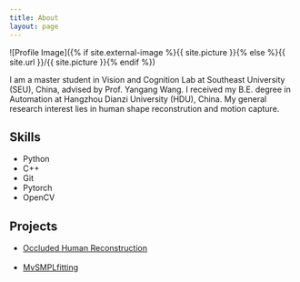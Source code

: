 ```yaml
---
title: About
layout: page
---
```

![Profile Image]({% if site.external-image %}{{ site.picture }}{% else %}{{ site.url }}/{{ site.picture }}{% endif %})

<p>I am a master student in Vision and Cognition Lab at Southeast University (SEU), China, advised by Prof. Yangang Wang. 
I received my B.E. degree in Automation at Hangzhou Dianzi University (HDU), China. 
My general research interest lies in human shape reconstrution and motion capture.</p>


<h2>Skills</h2>

<ul class="skill-list">
    <li>Python</li>
    <li>C++</li>
	<li>Git</li>
	<li>Pytorch</li>
	<li>OpenCV</li>
</ul>

<h2>Projects</h2>

<ul>
	<li><a href="http://yangangwang.com/papers/ZHANG-OOH-2020-03.html">Occluded Human Reconstruction</a></li><br>
	<li><a href="https://github.com/boycehbz/MvSMPLfitting">MvSMPLfitting</a></li>
</ul>
